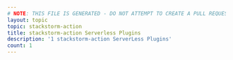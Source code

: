 ```yaml
---
# NOTE: THIS FILE IS GENERATED - DO NOT ATTEMPT TO CREATE A PULL REQUEST TO UPDATE THE DATA. 
layout: topic
topic: stackstorm-action
title: stackstorm-action Serverless Plugins
description: '1 stackstorm-action ServerLess Plugins'
count: 1
---
```

